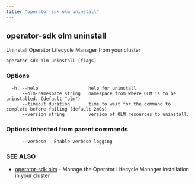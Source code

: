 ```yaml
---
title: "operator-sdk olm uninstall"
---
```

## operator-sdk olm uninstall

Uninstall Operator Lifecycle Manager from your cluster

```
operator-sdk olm uninstall [flags]
```

### Options

```
  -h, --help                   help for uninstall
      --olm-namespace string   namespace from where OLM is to be uninstalled. (default "olm")
      --timeout duration       time to wait for the command to complete before failing (default 2m0s)
      --version string         version of OLM resources to uninstall.
```

### Options inherited from parent commands

```
      --verbose   Enable verbose logging
```

### SEE ALSO

* [operator-sdk olm](../operator-sdk_olm)	 - Manage the Operator Lifecycle Manager installation in your cluster

